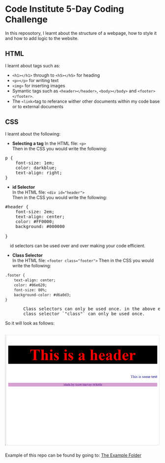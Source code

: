 # Code Institute 5-Day Coding Challenge
In this reposotory, I learnt about the structure of a webpage, how to style it and how to add logic to the website. 

## HTML
I learnt about tags such as:<br> 

+ `<h1></h1>` through to `<h5></h5>` for heading
+ `<p></p>` for writing text
+ `<img>` for inserting images
+ Symantic tags such as `<header></header>`, `<body></body>` and `<footer></footer>`.
+ The `<link>`tag to referance wither other documents within my code base or to external documents

## CSS
I learnt about the following:<br>

+ <strong>Selecting a tag</strong>
In the HTML file: `<p>`<br>
Then in the CSS you would write the following:<br>
<pre>p {
    font-size: 1em;
    color: darkblue;
    text-align: right;
}</pre>
+ <strong>id Selector</strong><br>
In the HTML file: `<div id="header">`<br>
Then in the CSS you would write the following:<br>
<pre>#header {
    font-size: 2em;
    text-align: center;
    color: #FF0000;
    background: #000000
    
}
</pre>
&nbsp; &nbsp; id selectors can be used over and over making your code efficient.
+ <strong>Class Selector</strong><br>
In the HTML file:
`<footer class="footer">`
Then in the CSS you would write the following:<br>
```
.footer {
    text-align: center;
    color: #06e620;
    font-size: 80%;
    background-color: #d6a0d3;
}
```

<pre>       Class selectors can only be used once. in the above example, the 
       class selector `"class"` can only be used once.</pre>
So it will look as follows:

![Example](example.png)
---
Example of this repo can be found by going to: <a href="example">The Example Folder</a>






